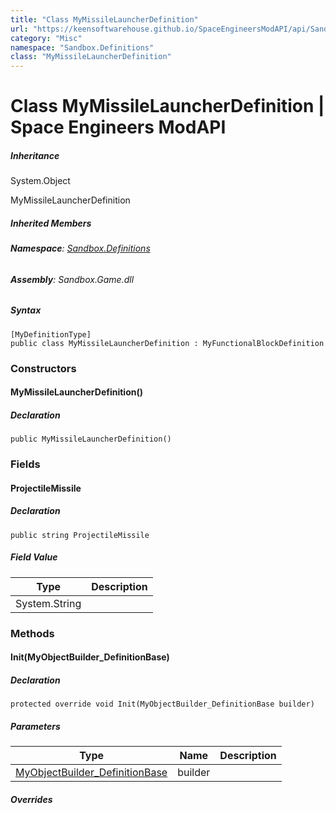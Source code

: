 ```yaml
---
title: "Class MyMissileLauncherDefinition"
url: "https://keensoftwarehouse.github.io/SpaceEngineersModAPI/api/Sandbox.Definitions.MyMissileLauncherDefinition.html"
category: "Misc"
namespace: "Sandbox.Definitions"
class: "MyMissileLauncherDefinition"
---
```


# Class MyMissileLauncherDefinition | Space Engineers ModAPI

##### Inheritance

System.Object

MyMissileLauncherDefinition

##### Inherited Members

###### **Namespace**: [Sandbox.Definitions](https://keensoftwarehouse.github.io/SpaceEngineersModAPI/api/Sandbox.Definitions.html)

###### **Assembly**: Sandbox.Game.dll

##### Syntax

```
[MyDefinitionType]
public class MyMissileLauncherDefinition : MyFunctionalBlockDefinition
```

### Constructors

#### MyMissileLauncherDefinition()

##### Declaration

```
public MyMissileLauncherDefinition()
```

### Fields

#### ProjectileMissile

##### Declaration

```
public string ProjectileMissile
```

##### Field Value

| Type | Description |
| --- | --- |
| System.String |     |

### Methods

#### Init(MyObjectBuilder\_DefinitionBase)

##### Declaration

```
protected override void Init(MyObjectBuilder_DefinitionBase builder)
```

##### Parameters

| Type | Name | Description |
| --- | --- | --- |
| [MyObjectBuilder\_DefinitionBase](https://keensoftwarehouse.github.io/SpaceEngineersModAPI/api/VRage.Game.MyObjectBuilder_DefinitionBase.html) | builder |     |

##### Overrides